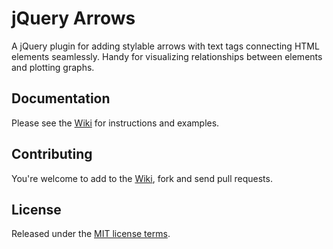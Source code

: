 # jQuery Arrows
A jQuery plugin for adding stylable arrows with text tags connecting HTML elements seamlessly. Handy for visualizing relationships between elements and plotting graphs.

## Documentation

Please see the [Wiki](https://github.com/alejp1998/jquery-arrows/wiki) for instructions and examples.

## Contributing

You're welcome to add to the [Wiki](https://github.com/musclesoft/jquery-arrows/wiki),
fork and send pull requests.

## License

Released under the [MIT license terms](LICENSE).
